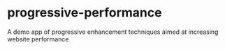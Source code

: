 # progressive-performance
A demo app of progressive enhancement techniques aimed at increasing website performance
